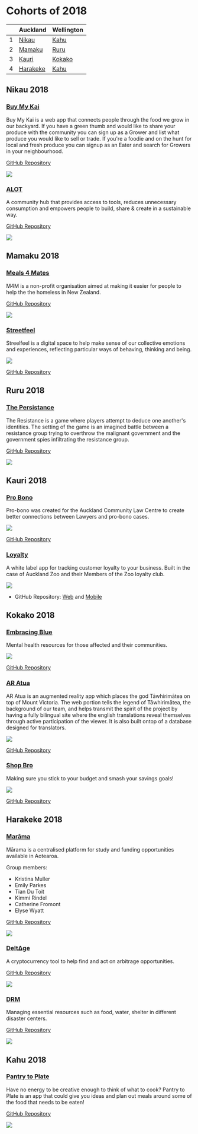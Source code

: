 # Cohorts of 2018

| | Auckland | Wellington |
|---|---|---|
| 1 | [Nikau](#nikau-2018) | [Kahu](#kahu-2018)
| 2 | [Mamaku](#mamaku-2018) | [Ruru](#ruru-2018)
| 3 | [Kauri](#kauri-2018) | [Kokako](#kokako-2018)
| 4 | [Harakeke](#harakeke-2018) | [Kahu](#kahu-2018)


Nikau 2018
---------

### [Buy My Kai](https://github.com/nikau-2018/Buy-My-Kai)

Buy My Kai is a web app that connects people through the food we grow in our backyard. If you have a green thumb and would like to share your produce with the community you can sign up as a Grower and list what produce you would like to sell or trade.
If you're a foodie and on the hunt for local and fresh produce you can signup as an Eater and search for Growers in your neighbourhood.

<!-- Group members:
*  -->

[GitHub Repository](https://github.com/nikau-2018/Buy-My-Kai)

![](images/2018/buy-my-kai.png)


### [ALOT](https://alot.space/)

A community hub that provides access to tools, reduces unnecessary consumption and empowers people to build, share & create in a sustainable way.

<!-- Group members:
*  -->

[GitHub Repository](https://github.com/nikau-2018/alot)

![](images/2018/ALOT.png)


Mamaku 2018
-----------

### [Meals 4 Mates](http://meals4mates.herokuapp.com/#/)

M4M is a non-profit organisation aimed at making it easier for people to help the the homeless in New Zealand.

<!-- Group members:
*  -->

[GitHub Repository](https://github.com/mamaku-2018/Meals4Mates)

![](images/2018/meals-4-mates.png)


### [Streetfeel](http://streetfeel.herokuapp.com/#/)

Streelfeel is a digital space to help make sense of our collective emotions and experiences, reflecting particular ways of behaving, thinking and being.

<!-- Group members:
*  -->

![](images/2018/streetfeel.png)

[GitHub Repository](https://github.com/mamaku-2018/Emotional_Map)


Ruru 2018
---------

### [The Persistance](http://the-persistence.herokuapp.com/)

The Resistance is a game where players attempt to deduce one another's identities. The setting of the game is an imagined battle between a resistance group trying to overthrow the malignant government and the government spies infiltrating the resistance group.

<!-- Group members:
*  -->

[GitHub Repository](https://github.com/ruru-bootcamp-2018/Persistance)

![](images/2018/the-persistance)



Kauri 2018
----------

### [Pro Bono](http://pro-bono-test.herokuapp.com)

Pro-bono was created for the Auckland Community Law Centre to create better connections between Lawyers and pro-bono cases.
<!-- Group members:
*  -->


![](images/2018/pro-bono.png)

[GitHub Repository](https://github.com/Kauri-2018/pro-bono)

### [Loyalty](https://github.com/Kauri-2018/loyalty-web)

A white label app for tracking customer loyalty to your business. Built in the case of Auckland Zoo and their Members of the Zoo loyalty club.

<!-- Group members:
*  -->

![](images/2018/loyalty-web.png)

* GitHub Repository: [Web](https://github.com/Kauri-2018/loyalty-web) and [Mobile](https://github.com/Kauri-2018/loyalty-app)


Kokako 2018
-----------

### [Embracing Blue](http://embracing-blue.herokuapp.com/)

Mental health resources for those affected and their communities.

<!-- Group members:
*  -->

![](images/2018/embracing-blue.png)

[GitHub Repository](https://github.com/Kokako-2018/Embracing-Blue)

### [AR Atua](http://atua-web.herokuapp.com/)

AR Atua is an augmented reality app which places the god Tāwhirimātea on top of Mount Victoria. The web portion tells the legend of Tāwhirimātea, the background of our team, and helps transmit the spirit of the project by having a fully bilingual site where the english translations reveal themselves through active participation of the viewer. It is also built ontop of a database designed for translators.

<!-- Group members:
*  -->

![](images/2018/ar-atua.png)

[GitHub Repository](https://github.com/l-suzuki/atua-web)

### [Shop Bro](http://shopbro.herokuapp.com/#/)

Making sure you stick to your budget and smash your savings goals!

<!-- Group members:
*  -->

![](images/2018/shop-bro.png)

[GitHub Repository](https://github.com/Kokako-2018/ShopBro-2.0-mobile) 


Harakeke 2018
-------------

### [Marāma](http://www.marama.org.nz/)

Mārama is a centralised platform for study and funding opportunities available in Aotearoa.

Group members:
* Kristina Muller
* Emily Parkes
* Tian Du Toit
* Kimmi Rindel
* Catherine Fromont
* Elyse Wyatt

[GitHub Repository](https://github.com/harakeke-2018/marama)

![](images/2018/marama.png)


### [DeltΔge](http://http://deltage.herokuapp.com/LiveApp)

A cryptocurrency tool to help find and act on arbitrage opportunities.

<!-- Group members:
*  -->

[GitHub Repository](https://github.com/TylerGriffin99/Deltage/tree/deployment)

![](images/2018/deltage.png)


### [DRM](https://github.com/harakeke-2018/drm)

Managing essential resources such as food, water, shelter in different disaster centers.

<!-- Group members:
*  -->

[GitHub Repository](https://github.com/harakeke-2018/drm)

![](images/2018/drm.png)



Kahu 2018
---------

### [Pantry to Plate](http://pantry-to-plate.herokuapp.com/)

Have no energy to be creative enough to think of what to cook? Pantry to Plate is an app that could give you ideas and plan out meals around some of the food that needs to be eaten!

<!-- Group members:
*  -->

[GitHub Repository](https://github.com/kahu-2018/anything-but-a-pantry-manager)

![](images/2018/pantry-to-plate.png)
